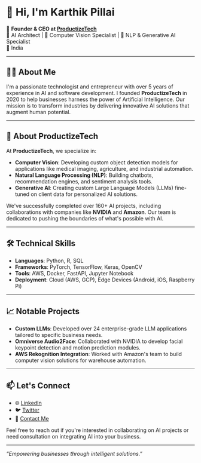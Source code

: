 # 👋 Hi, I'm Karthik Pillai

🚀 **Founder & CEO at [ProductizeTech](https://productizetech.com)**  
🧠 AI Architect | 🤖 Computer Vision Specialist | 💬 NLP & Generative AI Specialist  
📍 India

---

## 🧑‍💼 About Me

I'm a passionate technologist and entrepreneur with over 5 years of experience in AI and software development. I founded **ProductizeTech** in 2020 to help businesses harness the power of Artificial Intelligence. Our mission is to transform industries by delivering innovative AI solutions that augment human potential.

---

## 🏢 About ProductizeTech

At **ProductizeTech**, we specialize in:

- **Computer Vision**: Developing custom object detection models for applications like medical imaging, agriculture, and industrial automation.
- **Natural Language Processing (NLP)**: Building chatbots, recommendation engines, and sentiment analysis tools.
- **Generative AI**: Creating custom Large Language Models (LLMs) fine-tuned on client data for personalized AI solutions.

We've successfully completed over 160+ AI projects, including collaborations with companies like **NVIDIA** and **Amazon**. Our team is dedicated to pushing the boundaries of what's possible with AI.

---

## 🛠️ Technical Skills

- **Languages**: Python, R, SQL
- **Frameworks**: PyTorch, TensorFlow, Keras, OpenCV
- **Tools**: AWS, Docker, FastAPI, Jupyter Notebook
- **Deployment**: Cloud (AWS, GCP), Edge Devices (Android, iOS, Raspberry Pi)

---

## 📈 Notable Projects

- **Custom LLMs**: Developed over 24 enterprise-grade LLM applications tailored to specific business needs.
- **Omniverse Audio2Face**: Collaborated with NVIDIA to develop facial keypoint detection and motion prediction modules.
- **AWS Rekognition Integration**: Worked with Amazon's team to build computer vision solutions for warehouse automation.

---

## 📫 Let's Connect

- 🌐 [LinkedIn](https://www.linkedin.com/in/karthik-pillai/)
- 🐦 [Twitter](https://x.com/karthik_pillai_)
- 📧 [Contact Me](mailto:karthik@productizetech.com)

Feel free to reach out if you're interested in collaborating on AI projects or need consultation on integrating AI into your business.

---

*“Empowering businesses through intelligent solutions.”*
